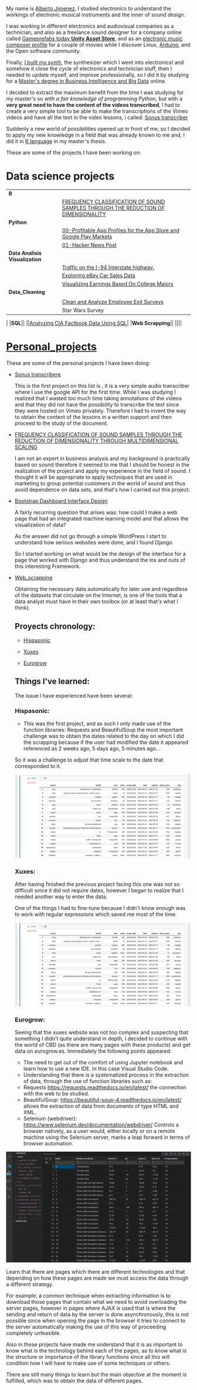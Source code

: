 My name is [Alberto Jimenez](https://www.linkedin.com/in/alberto-jimenez-8a8559222/), I studied electronics to understand the workings of electronic musical instruments and the inner of sound design. 

I was working in different electronics and audiovisual companies as a technician, and also as a freelance sound designer for a company online called [Gameprefabs today **Unity Asset Store**](https://assetstore.unity.com/publishers/2954), and as an [electronic music composer profile](https://www.imdb.com/title/tt0466106/?ref_=fn_al_tt_1) for a couple of movies while I discover Linux, [Arduino](https://www.arduino.cc/), and the Open software community.

Finally, [I built my synth](https://midimachines.wordpress.com/), the synthesizer which I went into electronics! and somehow it close the cycle of electronics and technician stuff, then I needed to update myself, and improve professionally, so I did it by studying for a [Master's degree in Business Intelligence and Big Data](https://accounts.iebschool.com/mi-diploma/abaa0886b52591b851a33c17b4653f20/) online. 

I decided to extract the maximum benefit from the time I was studying for my master's so *with a fair knowledge of programming Python*, but with a **very great need to have the content of the videos transcribed**, I had to create a very simple tool to be able to make the transcriptions of the Vimeo videos and have all the text in the video lessons, i called: [Sonus transcriber](https://github.com/albertjimrod/personal_projects/blob/main/Sonus_transcribere/sonus%20transcriber.md)

Suddenly a new world of possibilities opened up in front of me, so I decided to apply my new knowledge in a field that was already known to me and, I did it in [R language](https://www.r-project.org/) in my master's thesis.

These are some of the projects I have been working on:

# Data science projects
|||
|:---|:---|
|**R**||
||[FREQUENCY CLASSIFICATION OF SOUND SAMPLES THROUGH THE REDUCTION OF DIMENSIONALITY](https://github.com/albertjimrod/personal_projects/tree/main/Master_thesis)|
|**Python**||
|           |[00-Profitable App Profiles for the App Store and Google Play Markets](https://github.com/albertjimrod/Data-science-projects/tree/main/01%20Python/00-Profitable%20App%20Profiles%20for%20the%20App%20Store%20and%20Google%20Play%20Markets)|
|           |[01-Hacker News Post](https://github.com/albertjimrod/Data-science-projects/tree/main/01%20Python/01-Exploring%20Hacker%20News%20Posts)|
|**Data Analisis Visualization**||
|           |[Traffic on the I-94 Interstate highway.](https://github.com/albertjimrod/Data-science-projects/blob/37af6342916b17e4c1d6b126217a877c1e5b3edc/02%20Data_Analisis_Visualization/01_Data%20Visualization%20Fundamentals/Traffic%20on%20the%20I-94%20Interstate%20highway.ipynb)|
|           |[Exploring eBay Car Sales Data](https://github.com/albertjimrod/Data-science-projects/blob/ebefd2a45838ddcb26138b663837186319b67883/02%20Data_Analisis_Visualization/00_Numpy%20introduction/Exploring%20Ebay%20Car%20Sales%20Data%20v2.ipynb)|
|	    |[Visualizing Earnings Based On College Majors](https://github.com/albertjimrod/Data-science-projects/blob/780171b3d301259812a4841163f33303efcea1d5/02%20Data_Analisis_Visualization/02_Storytelling%20Data%20Visualization%20and%20Information%20Design/Visualizing%20Earnings%20Based%20On%20College%20Majors/Guided%20Project%20Visualizing%20Earnings%20Based%20On%20College%20Majors_version_DQ.ipynb)
|**Data_Cleaning**||
|||
||[Clean and Analyze Employee Exit Surveys](https://github.com/albertjimrod/Data-science-projects/blob/084892077a950ec50a5d760544636978a574029c/03_Data_Cleaning/Clean%20and%20Analyze%20Employee%20Exit%20Surveys/Guided%20Project%20Clean%20and%20Analyze%20Employee%20Exit%20Surveys%20DQ-anotaciones-End.ipynb)|
||Star Wars Survey
|
|**SQL**||
||[Analyzing CIA Factbook Data Using SQL](https://github.com/albertjimrod/Data-science-projects/blob/main/05_SQL/Analyzing%20CIA%20Factbook%20Data%20Using%20SQL/README.md)|
|**Web Scrapping**||
||||



# [Personal_projects](https://github.com/albertjimrod/personal_projects)

These are some of the personal projects I have been doing:

- [Sonus transcribere](https://github.com/albertjimrod/personal_projects/tree/main/Sonus_transcribere)

	This is the first project on this list is , it is a very simple audio transcriber where I use the google API for the first time. While I was studying [](https://accounts.iebschool.com/mi-diploma/abaa0886b52591b851a33c17b4653f20/) I realized that I wasted too much time taking annotations of the videos and that they did not have the possibility to transcribe the text since they were hosted on Vimeo privately. Therefore I had to invent the way to obtain the content of the lessons in a written support and then proceed to the study of the document.

- [FREQUENCY CLASSIFICATION OF SOUND SAMPLES THROUGH THE REDUCTION OF DIMENSIONALITY THROUGH MULTIDIMENSIONAL SCALING](https://github.com/albertjimrod/personal_projects/tree/main/Master_thesis)

	I am not an expert in business analysis and my background is practically based on sound therefore it seemed to me that I should be honest in the realization of the project and apply my experience in the field of sound. I thought it will be appropriate to apply techniques that are used in marketing to group potential customers in the world of sound and thus avoid dependence on data sets, and that's how I carried out this project.



- [Bootstrap Dashboard Interface Design](https://github.com/albertjimrod/personal_projects/tree/main/Bootstrap%20Dashboard%20Interface%20Design)

	A fairly recurring question that arises was: how could I make a web page that had an integrated machine learning model and that allows the visualization of data?
	
	As the answer did not go through a simple WordPress I start to understand how serious websites were done, and I found Django. 
	
	So I started working on what would be the design of the interface for a page that worked with Django and thus understand the ins and outs of this interesting Framework.
	
	
- [Web_scrapping](https://github.com/albertjimrod/personal_projects/tree/main/web_scrapping)
	
	Obtaining the necessary data automatically for later use and regardless of the datasets that circulate on the Internet, is one of the tools that a data analyst must have in their own toolbox (or at least that's what I think).

	## Proyects chronology: 

	- [Hispasonic](https://www.hispasonic.com/anuncios/teclados-sintetizadores)

	- [Xuxes](https://www.xuxes.store/) 

	- [Eurogrow](https://eurogrow.es/)

	## Things I've learned:

	The issue I have experienced have been several:

	### Hispasonic:

	 - This was the first project, and as such I only made use of the function libraries: Requests and BeautifulSoup the most important challenge was to obtain the dates related to the day on which I did the scrapping because if the user had modified the date it appeared referenced as 2 weeks ago, 5 days ago, 5 minutes ago...

	So it was a challenge to adjust that time scale to the date that corresponded to it.

	![[sample_hispasonic_output.png](sample_hispasonic_output.png)](https://github.com/albertjimrod/personal_projects/blob/eda3a5e2834ca3e162749296f8a43d7552692aff/web_scrapping/sample_hispasonic_output.png)


	### Xuxes:

	After having finished the previous project facing this one was not so difficult since it did not require dates, however I began to realize that I needed another way to enter the data.

	One of the things I had to fine-tune because I didn't know enough was to work with regular expressions which saved me most of the time.

	![[xuxes_csv.png](/web_scrapping/eurogrow_cvs.png)](https://github.com/albertjimrod/personal_projects/blob/eda3a5e2834ca3e162749296f8a43d7552692aff/web_scrapping/sample_hispasonic_output.png)

	### Eurogrow:

	Seeing that the xuxes website was not too complex and suspecting that something I didn't quite understand in depth, I decided to continue with the world of CBD (as there are many pages with these products) and get data on eurogrow.es. Immediately the following points appeared:

	- The need to get out of the comfort of using Jupyter notebook and learn how to use a new IDE. In this case Visual Studio Code.
	- Understanding that there is a systematized process in the extraction of data, through the use of function libraries such as:
	 - Requests https://requests.readthedocs.io/en/latest/ the connection with the web to be studied.
	 - BeautifulSoup: https://beautiful-soup-4.readthedocs.io/en/latest/ allows the extraction of data from documents of type HTML and XML.
	 - Selenium (webdriver): https://www.selenium.dev/documentation/webdriver/ Controls a browser natively, as a user would, either locally or on a remote machine using the Selenium server, marks a leap forward in terms of browser automation.

![eurogrow_cvs](https://github.com/albertjimrod/personal_projects/blob/eda3a5e2834ca3e162749296f8a43d7552692aff/web_scrapping/eurogrow_cvs.png)

Learn that there are pages which there are different technologies and that depending on how these pages are made we must access the data through a different strategy.

For example, a common technique when extracting information is to download those pages that contain what we need to avoid overloading the server pages, however in pages where AJAX is used that is where the sending and return of data by the server is done asynchronously, this is not possible since  when opening the page in the browser it tries to connect to the server automatically making the use of this way of proceeding completely unfeasible.

Also in these projects have made me understand that it is as important to know what is the technology behind each of the pages, as to know what is the structure or importance of the library functions since all this will condition how I will have to make use of some techniques or others.

There are still many things to learn but the main objective at the moment is fulfilled, which was to obtain the data of different pages.
